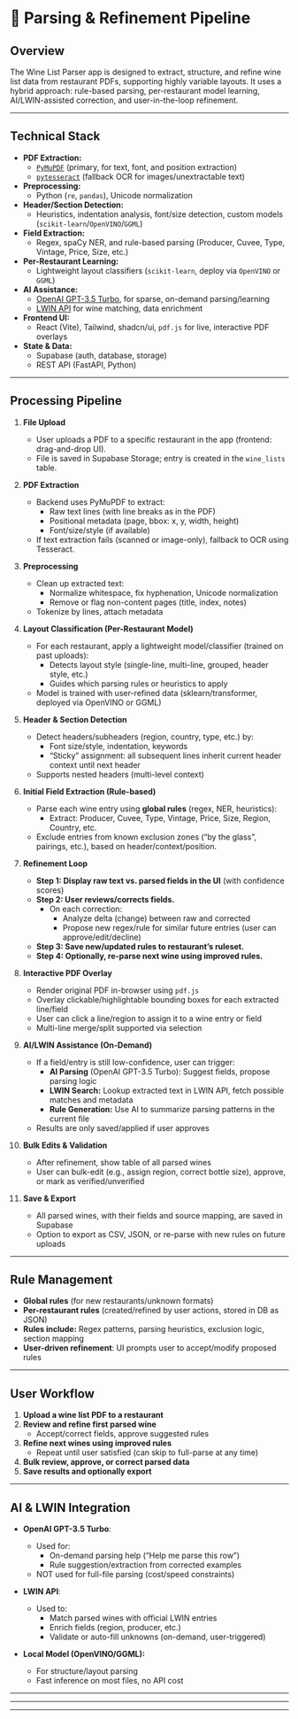 # 📝 Parsing & Refinement Pipeline

## **Overview**
The Wine List Parser app is designed to extract, structure, and refine wine list data from restaurant PDFs, supporting highly variable layouts. It uses a hybrid approach: rule-based parsing, per-restaurant model learning, AI/LWIN-assisted correction, and user-in-the-loop refinement.

---

## **Technical Stack**

- **PDF Extraction:**  
  - [`PyMuPDF`](https://pymupdf.readthedocs.io/) (primary, for text, font, and position extraction)
  - [`pytesseract`](https://pypi.org/project/pytesseract/) (fallback OCR for images/unextractable text)
- **Preprocessing:**  
  - Python (`re`, `pandas`), Unicode normalization
- **Header/Section Detection:**  
  - Heuristics, indentation analysis, font/size detection, custom models (`scikit-learn`/`OpenVINO`/`GGML`)
- **Field Extraction:**  
  - Regex, spaCy NER, and rule-based parsing (Producer, Cuvee, Type, Vintage, Price, Size, etc.)
- **Per-Restaurant Learning:**  
  - Lightweight layout classifiers (`scikit-learn`, deploy via `OpenVINO` or `GGML`)
- **AI Assistance:**  
  - [OpenAI GPT-3.5 Turbo](https://platform.openai.com/docs/guides/gpt), for sparse, on-demand parsing/learning
  - [LWIN API](https://api.liv-ex.com/) for wine matching, data enrichment
- **Frontend UI:**  
  - React (Vite), Tailwind, shadcn/ui, `pdf.js` for live, interactive PDF overlays
- **State & Data:**  
  - Supabase (auth, database, storage)
  - REST API (FastAPI, Python)

---

## **Processing Pipeline**

1. **File Upload**
   - User uploads a PDF to a specific restaurant in the app (frontend: drag-and-drop UI).
   - File is saved in Supabase Storage; entry is created in the `wine_lists` table.

2. **PDF Extraction**
   - Backend uses PyMuPDF to extract:
     - Raw text lines (with line breaks as in the PDF)
     - Positional metadata (page, bbox: x, y, width, height)
     - Font/size/style (if available)
   - If text extraction fails (scanned or image-only), fallback to OCR using Tesseract.

3. **Preprocessing**
   - Clean up extracted text:
     - Normalize whitespace, fix hyphenation, Unicode normalization
     - Remove or flag non-content pages (title, index, notes)
   - Tokenize by lines, attach metadata

4. **Layout Classification (Per-Restaurant Model)**
   - For each restaurant, apply a lightweight model/classifier (trained on past uploads):
     - Detects layout style (single-line, multi-line, grouped, header style, etc.)
     - Guides which parsing rules or heuristics to apply
   - Model is trained with user-refined data (sklearn/transformer, deployed via OpenVINO or GGML)

5. **Header & Section Detection**
   - Detect headers/subheaders (region, country, type, etc.) by:
     - Font size/style, indentation, keywords
     - “Sticky” assignment: all subsequent lines inherit current header context until next header
   - Supports nested headers (multi-level context)

6. **Initial Field Extraction (Rule-based)**
   - Parse each wine entry using **global rules** (regex, NER, heuristics):
     - Extract: Producer, Cuvee, Type, Vintage, Price, Size, Region, Country, etc.
   - Exclude entries from known exclusion zones (“by the glass”, pairings, etc.), based on header/context/position.

7. **Refinement Loop**
   - **Step 1: Display raw text vs. parsed fields in the UI** (with confidence scores)
   - **Step 2: User reviews/corrects fields.**
     - On each correction:
       - Analyze delta (change) between raw and corrected
       - Propose new regex/rule for similar future entries (user can approve/edit/decline)
   - **Step 3: Save new/updated rules to restaurant’s ruleset.**
   - **Step 4: Optionally, re-parse next wine using improved rules.**

8. **Interactive PDF Overlay**
   - Render original PDF in-browser using `pdf.js`
   - Overlay clickable/highlightable bounding boxes for each extracted line/field
   - User can click a line/region to assign it to a wine entry or field
   - Multi-line merge/split supported via selection

9. **AI/LWIN Assistance (On-Demand)**
   - If a field/entry is still low-confidence, user can trigger:
     - **AI Parsing** (OpenAI GPT-3.5 Turbo): Suggest fields, propose parsing logic
     - **LWIN Search:** Lookup extracted text in LWIN API, fetch possible matches and metadata
     - **Rule Generation:** Use AI to summarize parsing patterns in the current file
   - Results are only saved/applied if user approves

10. **Bulk Edits & Validation**
    - After refinement, show table of all parsed wines
    - User can bulk-edit (e.g., assign region, correct bottle size), approve, or mark as verified/unverified

11. **Save & Export**
    - All parsed wines, with their fields and source mapping, are saved in Supabase
    - Option to export as CSV, JSON, or re-parse with new rules on future uploads

---

## **Rule Management**

- **Global rules** (for new restaurants/unknown formats)
- **Per-restaurant rules** (created/refined by user actions, stored in DB as JSON)
- **Rules include:** Regex patterns, parsing heuristics, exclusion logic, section mapping
- **User-driven refinement**: UI prompts user to accept/modify proposed rules

---

## **User Workflow**

1. **Upload a wine list PDF to a restaurant**
2. **Review and refine first parsed wine**
   - Accept/correct fields, approve suggested rules
3. **Refine next wines using improved rules**
   - Repeat until user satisfied (can skip to full-parse at any time)
4. **Bulk review, approve, or correct parsed data**
5. **Save results and optionally export**

---

## **AI & LWIN Integration**

- **OpenAI GPT-3.5 Turbo**:
   - Used for:
     - On-demand parsing help (“Help me parse this row”)
     - Rule suggestion/extraction from corrected examples
   - NOT used for full-file parsing (cost/speed constraints)

- **LWIN API**:
   - Used to:
     - Match parsed wines with official LWIN entries
     - Enrich fields (region, producer, etc.)
     - Validate or auto-fill unknowns (on-demand, user-triggered)

- **Local Model (OpenVINO/GGML):**
   - For structure/layout parsing
   - Fast inference on most files, no API cost

---

---

<!-- ## **References**
- See `/docs/architecture.md` for overall architecture
- See `/docs/tasks.md` for actionable tasks and progress
- See `/backend/` for FastAPI parsing endpoints and rule management code
- See `/frontend/` for interactive refinement UI and Supabase integration -->

---

